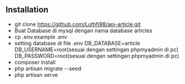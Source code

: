 ## Installation
- git clone https://github.com/Luthfi98/api-article.git
- Buat Database di mysql dengan nama database articles
- cp .env.example .env
- setting database di file .env
	DB_DATABASE=article <br>
	DB_USERNAME=root(sesuai dengan settingan phpmyadmin di pc)<br>
	DB_PASSWORD=root(sesuai dengan settingan phpmyadmin di pc) <br>
- composer install
- php artisan migrate --seed
- php artisan serve
